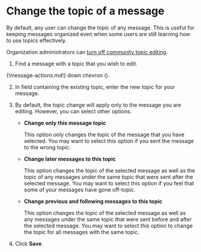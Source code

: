 # Change the topic of a message

By default, any user can change the topic of any message. This is useful for
keeping  messages organized even when some users are still learning how to use
topics effectively.

Organization administrators can [turn off community topic editing](/help/restrict-topic-editing).

1. Find a message with a topic that you wish to edit.

{!message-actions.md!} down chevron (<i class="icon-vector-chevron-down"></i>).

2. In field containing the existing topic, enter the new topic for your message.

3. By default, the topic change will apply only to the message you are
editing. However, you can select other options.

    * **Change only this message topic**

        This option only changes the topic of the message that you have
        selected. You may want to select this option if you sent the message
        to the wrong topic.

    * **Change later messages to this topic**

        This option changes the topic of the selected message as well as the
        topic of any messages under the same topic that were sent after the
        selected message. You may want to select this option if you feel that
        some of your messages have gone off-topic.

    * **Change previous and following messages to this topic**

        This option changes the topic of the selected message as well as any
        messages under the same topic that were sent before and after the
        selected message. You may want to select this option to change the
        topic for all messages with the same topic.

4. Click **Save**.
